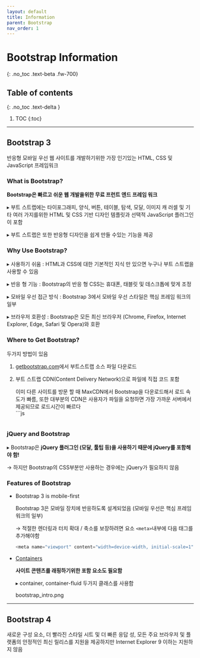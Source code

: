 ```yaml
---
layout: default
title: Information
parent: Bootstrap
nav_order: 1
---
```


# Bootstrap Information
{: .no_toc .text-beta .fw-700}

## Table of contents
{: .no_toc .text-delta }

1. TOC
{:toc}

---

## Bootstrap 3

반응형 모바일 우선 웹 사이트를 개발하기위한 가장 인기있는 HTML, CSS 및 JavaScript 프레임워크

### What is Bootstrap?

**Bootstrap은 빠르고 쉬운 웹 개발을위한 무료 프런트 엔드 프레임 워크**

&#9656; 부트 스트랩에는 타이포그래피, 양식, 버튼, 테이블, 탐색, 모달, 이미지 캐 러셀 및 기타 여러 가지를위한 HTML 및 CSS 기반 디자인 템플릿과 선택적 JavaScript 플러그인이 포함

&#9656; 부트 스트랩은 또한 반응형 디자인을 쉽게 만들 수있는 기능을 제공

### Why Use Bootstrap?

&#9656; 사용하기 쉬움 : HTML과 CSS에 대한 기본적인 지식 만 있으면 누구나 부트 스트랩을 사용할 수 있음

&#9656; 반응 형 기능 : Bootstrap의 반응 형 CSS는 휴대폰, 태블릿 및 데스크톱에 맞게 조정

&#9656; 모바일 우선 접근 방식 : Bootstrap 3에서 모바일 우선 스타일은 핵심 프레임 워크의 일부

&#9656; 브라우저 호환성 : Bootstrap은 모든 최신 브라우저 (Chrome, Firefox, Internet Explorer, Edge, Safari 및 Opera)와 
호환

### Where to Get Bootstrap?

두가지 방법이 있음

1. [getbootstrap.com](https://getbootstrap.com/)에서 부트스트랩 소스 파일 다운로드

2. 부트 스트랩 CDN(Content Delivery Network)으로 파일에 직접 코드 포함

    <div class="code-example" markdown="1">
    이미 다른 사이트를 방문 할 때 MaxCDN에서 Bootstrap을 다운로드해서 로드 속도가 빠름, 또한 대부분의 CDN은 사용자가 파일을 요청하면 가장 가까운 서버에서 제공되므로 로드시간이 빠르다
    </div>
    ```js
    <!-- Latest compiled and minified CSS -->
    <link rel="stylesheet" href="https://maxcdn.bootstrapcdn.com/bootstrap/3.4.1/css/bootstrap.min.css">

    <!-- jQuery library -->
    <script src="https://ajax.googleapis.com/ajax/libs/jquery/3.5.1/jquery.min.js"></script>

    <!-- Latest compiled JavaScript -->
    <script src="https://maxcdn.bootstrapcdn.com/bootstrap/3.4.1/js/bootstrap.min.js"></script>
    ```
    
### jQuery and Bootstrap

&#9656; Bootstrap은 **jQuery 플러그인 (모달, 툴팁 등)을 사용하기 때문에 jQuery를 포함해야 함!**

&#8594; 하지만 Bootstrap의 CSS부분만 사용하는 경우에는 jQuery가 필요하지 않음

### Features of Bootstrap

* Bootstrap 3 is mobile-first

    Bootstrap 3은 모바일 장치에 반응하도록 설계되었음 (모바일 우선은 핵심 프레임 워크의 일부)

    &#8594; 적절한 렌더링과 터치 확대 / 축소를 보장하려면 요소 `<meta>`내부에 다음 태그를 추가해야함

    ```js
    <meta name="viewport" content="width=device-width, initial-scale=1">
    ```

* [Containers]()

    **사이트 콘텐츠를 래핑하기위한 포함 요소도 필요함**

    &#9656; container, container-fluid 두가지 클래스를 사용함

    bootstrap_intro.png        

---

## Bootstrap 4

새로운 구성 요소, 더 빨라진 스타일 시트 및 더 빠른 응답 성, 모든 주요 브라우저 및 플랫폼의 안정적인 최신 릴리스를 지원을 제공하지만 Internet Explorer 9 이하는 지원하지 않음

